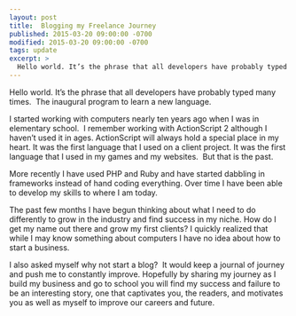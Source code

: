 ```yaml
---
layout: post
title:  Blogging my Freelance Journey
published: 2015-03-20 09:00:00 -0700
modified: 2015-03-20 09:00:00 -0700
tags: update
excerpt: >
  Hello world. It’s the phrase that all developers have probably typed many times.  The inaugural program to learn a new language.
---
```

Hello world. It’s the phrase that all developers have probably typed many times.  The inaugural program to learn a new language.

I started working with computers nearly ten years ago when I was in elementary school.  I remember working with ActionScript 2 although I haven’t used it in ages. ActionScript will always hold a special place in my heart. It was the first language that I used on a client project. It was the first language that I used in my games and my websites.  But that is the past.

More recently I have used PHP and Ruby and have started dabbling in frameworks instead of hand coding everything. Over time I have been able to develop my skills to where I am today.

The past few months I have begun thinking about what I need to do differently to grow in the industry and find success in my niche. How do I get my name out there and grow my first clients? I quickly realized that while I may know something about computers I have no idea about how to start a business.

I also asked myself why not start a blog?  It would keep a journal of journey and push me to constantly improve. Hopefully by sharing my journey as I build my business and go to school you will find my success and failure to be an interesting story, one that captivates you, the readers, and motivates you as well as myself to improve our careers and future.